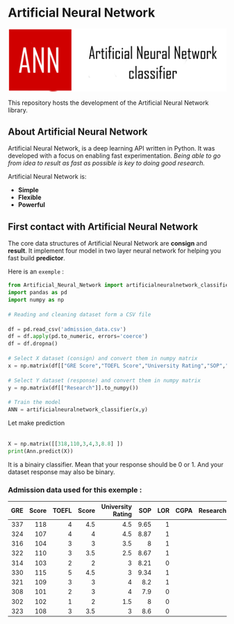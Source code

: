 # Artificial Neural Network
![Artificial Neural Network logo](image/gitban.png)

This repository hosts the development of the Artificial Neural Network library.

## About Artificial Neural Network

Artificial Neural Network, is a deep learning API written in Python.
It was developed with a focus on enabling fast experimentation.
*Being able to go from idea to result as fast as possible is key to doing good research.*

Artificial Neural Network is:

-   **Simple** 
-   **Flexible** 
-   **Powerful** 

## First contact with Artificial Neural Network

The core data structures of Artificial Neural Network are __consign__ and __result__.
It implement four model in two layer neural network for helping you fast build __predictor__.

Here is an `exemple` :

```python
from Artificial_Neural_Network import artificialneuralnetwork_classifier
import pandas as pd
import numpy as np

# Reading and cleaning dataset form a CSV file

df = pd.read_csv('admission_data.csv')
df = df.apply(pd.to_numeric, errors='coerce')
df = df.dropna()

# Select X dataset (consign) and convert them in numpy matrix 
x = np.matrix(df[["GRE Score","TOEFL Score","University Rating","SOP","LOR ","CGPA"]].to_numpy() )

# Select Y dataset (response) and convert them in numpy matrix 
y = np.matrix(df[["Research"]].to_numpy())

# Train the model
ANN = artificialneuralnetwork_classifier(x,y)

```

Let make prediction

```python

X = np.matrix([[318,110,3,4,3,8.8] ])
print(Ann.predict(X))

```

It is a binairy classifier. Mean that your response should be 0 or 1. And your dataset response may also be binary.

### Admission data used for this exemple :

GRE | Score	 | TOEFL | Score	| University  Rating	| SOP | 	LOR |	CGPA	 | Research
----:| -------:|-------:|--------:|---------------------:|----:|-------:|--------:|----------
337	| 118| 	4	| 4.5	| 4.5	| 9.65	| 1
324	| 107	| 4	| 4	| 4.5	| 8.87	| 1
316	| 104 | 3	| 3	| 3.5 | 	8	| 1
322	| 110	| 3	| 3.5	| 2.5	| 8.67	| 1
314	| 103	| 2	| 2	| 3	| 8.21	| 0
330	| 115	| 5	| 4.5	| 3	| 9.34	| 1
321	| 109	| 3	| 3	| 4	| 8.2	| 1
308	| 101	| 2	| 3	| 4	| 7.9	| 0
302	| 102	| 1	| 2	| 1.5	| 8	| 0
323	| 108	| 3	| 3.5	| 3	| 8.6	| 0
